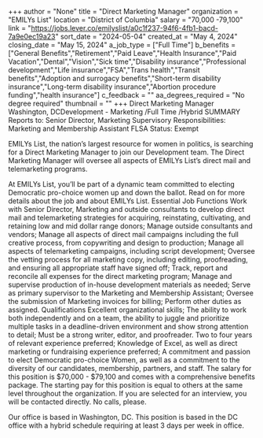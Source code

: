 +++
author = "None"
title = "Direct Marketing Manager"
organization = "EMILYs List"
location = "District of Columbia"
salary = "70,000 -79,100"
link = "https://jobs.lever.co/emilyslist/a0c1f237-94f6-4fb1-bacd-7a9e0ec19a23"
sort_date = "2024-05-04"
created_at = "May 4, 2024"
closing_date = "May 15, 2024"
a_job_type = ["Full Time"]
b_benefits = ["General Benefits","Retirement","Paid Leave","Health Insurance","Paid Vacation","Dental","Vision","Sick time","Disability insurance","Professional development","Life insurance","FSA","Trans health","Transit benefits","Adoption and surrogacy benefits","Short-term disability insurance","Long-term disability insurance","Abortion procedure funding","health insurance"]
c_feedback = ""
aa_degrees_required = "No degree required"
thumbnail = ""
+++
Direct Marketing Manager
Washington, DCDevelopment - Marketing /Full Time /Hybrid
SUMMARY
Reports to: Senior Director, Marketing
Supervisory Responsibilities: Marketing and Membership Assistant
FLSA Status: Exempt

EMILYs List, the nation’s largest resource for women in politics, is searching for a Direct Marketing Manager to join our Development team. The Direct Marketing Manager will oversee all aspects of EMILYs List’s direct mail and telemarketing programs. 

At EMILYs List, you’ll be part of a dynamic team committed to electing Democratic pro-choice women up and down the ballot. Read on for more details about the job and about EMILYs List.
Essential Job Functions
Work with Senior Director, Marketing and outside consultants to develop direct mail and  telemarketing strategies for acquiring, reinstating, cultivating, and retaining low and mid dollar range donors; 
Manage outside consultants and vendors; 
Manage all aspects of direct mail campaigns including the full creative process, from copywriting and design to production; 
Manage all aspects of telemarketing campaigns, including script development; 
Oversee the vetting process for all marketing copy, including editing, proofreading, and ensuring all appropriate staff have signed off;
Track, report and reconcile all expenses for the direct marketing program; 
Manage and supervise production of in-house development materials as needed; 
Serve as primary supervisor to the Marketing and Membership Assistant;
Oversee the submission of Marketing invoices for billing;
Perform other duties as assigned.
Qualifications
Excellent organizational skills;
The ability to work both independently and on a team, the ability to juggle and prioritize multiple tasks in a deadline-driven environment and show strong attention to detail;
Must be a strong writer, editor, and proofreader. 
Two to four years of relevant experience preferred;
Knowledge of Excel, as well as direct marketing or fundraising experience preferred;
A commitment and passion to elect Democratic pro-choice Women, as well as a commitment to the diversity of our candidates, membership, partners, and staff.
The salary for this position is $70,000 - $79,100 and comes with a comprehensive benefits package. The starting pay for this position is equal to others at the same level throughout the organization. If you are selected for an interview, you will be contacted directly. No calls, please.

Our office is based in Washington, DC. This position is based in the DC office with a hybrid schedule requiring at least 3 days per week in office.
